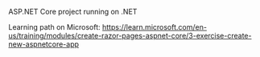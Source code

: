 ASP.NET Core project running on .NET

Learning path on Microsoft: https://learn.microsoft.com/en-us/training/modules/create-razor-pages-aspnet-core/3-exercise-create-new-aspnetcore-app 